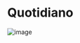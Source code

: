 # Quotidiano

![image](https://user-images.githubusercontent.com/46972789/218863474-64b65a86-0254-44d1-8781-b7853e042b78.png)
